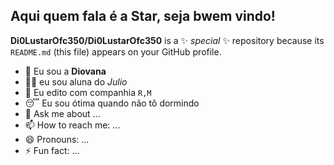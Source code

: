 ## Aqui quem fala é a Star, seja bwem vindo!

**Di0LustarOfc350/Di0LustarOfc350** is a ✨ _special_ ✨ repository because its `README.md` (this file) appears on your GitHub profile.

- 🤙 Eu sou a **Diovana**
- 👨‍🏫  eu sou aluna do _Julio_
- 👯 Eu edito com companhia  `R,M`
- 😴 Eu sou ótima quando não tô dormindo
- 💬 Ask me about ...
- 📫 How to reach me: ...
- 😄 Pronouns: ...
- ⚡ Fun fact: ...
